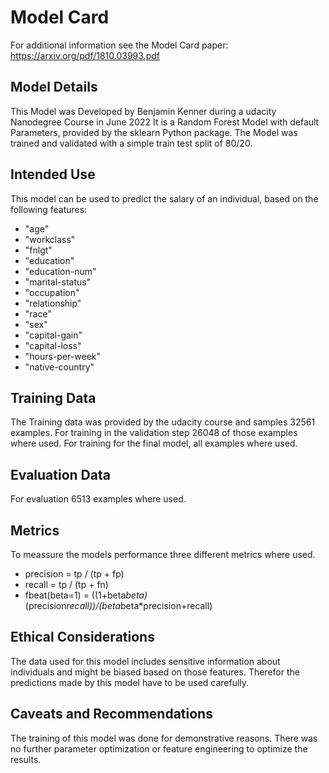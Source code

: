 # Model Card

For additional information see the Model Card paper: https://arxiv.org/pdf/1810.03993.pdf

## Model Details

This Model was Developed by Benjamin Kenner during a udacity Nanodegree Course in June 2022
It is a Random Forest Model with default Parameters, provided by the sklearn Python package.
The Model was trained and validated with a simple train test split of 80/20.

## Intended Use

This model can be used to predict the salary of an individual, based on the following features:
* "age"
* "workclass"
* "fnlgt"
* "education"
* "education-num"
* "marital-status"
* "occupation"
* "relationship"
* "race"
* "sex"
* "capital-gain"
* "capital-loss"
* "hours-per-week"
* "native-country"

## Training Data

The Training data was provided by the udacity course and samples 32561 examples.
For training in the validation step 26048 of those examples where used. For training for the final model, all examples where used.

## Evaluation Data

For evaluation 6513 examples where used.

## Metrics

To meassure the models performance three different metrics where used.

* precision = tp / (tp + fp)
* recall = tp / (tp + fn)
* fbeat(beta=1) = ((1+beta*beta)*(precision*recall))/(beta*beta*precision+recall)

## Ethical Considerations

The data used for this model includes sensitive information about individuals and might be biased based on those features. Therefor the predictions made by this model have to be used carefully.

## Caveats and Recommendations

The training of this model was done for demonstrative reasons. There was no further parameter optimization or feature engineering to optimize the results.